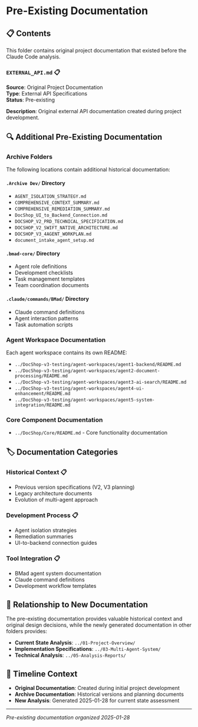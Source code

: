 # Pre-Existing Documentation

## 📋 Contents

This folder contains original project documentation that existed before the Claude Code analysis.

### `EXTERNAL_API.md` 📋
**Source**: Original Project Documentation  
**Type**: External API Specifications  
**Status**: Pre-existing  

**Description**: Original external API documentation created during project development.

## 🔍 Additional Pre-Existing Documentation

### Archive Folders
The following locations contain additional historical documentation:

#### `.Archive Dev/` Directory
- `AGENT_ISOLATION_STRATEGY.md`
- `COMPREHENSIVE_CONTEXT_SUMMARY.md`
- `COMPREHENSIVE_REMEDIATION_SUMMARY.md`
- `DocShop_UI_to_Backend_Connection.md`
- `DOCSHOP_V2_PRD_TECHNICAL_SPECIFICATION.md`
- `DOCSHOP_V2_SWIFT_NATIVE_ARCHITECTURE.md`
- `DOCSHOP_V3_4AGENT_WORKPLAN.md`
- `document_intake_agent_setup.md`

#### `.bmad-core/` Directory
- Agent role definitions
- Development checklists
- Task management templates
- Team coordination documents

#### `.claude/commands/BMad/` Directory
- Claude command definitions
- Agent interaction patterns
- Task automation scripts

### Agent Workspace Documentation
Each agent workspace contains its own README:
- `../DocShop-v3-testing/agent-workspaces/agent1-backend/README.md`
- `../DocShop-v3-testing/agent-workspaces/agent2-document-processing/README.md`
- `../DocShop-v3-testing/agent-workspaces/agent3-ai-search/README.md`
- `../DocShop-v3-testing/agent-workspaces/agent4-ui-enhancement/README.md`
- `../DocShop-v3-testing/agent-workspaces/agent5-system-integration/README.md`

### Core Component Documentation
- `../DocShop/Core/README.md` - Core functionality documentation

## 🏷️ Documentation Categories

### Historical Context 📋
- Previous version specifications (V2, V3 planning)
- Legacy architecture documents
- Evolution of multi-agent approach

### Development Process 📋
- Agent isolation strategies
- Remediation summaries
- UI-to-backend connection guides

### Tool Integration 📋
- BMad agent system documentation
- Claude command definitions
- Development workflow templates

## 🔗 Relationship to New Documentation

The pre-existing documentation provides valuable historical context and original design decisions, while the newly generated documentation in other folders provides:

- **Current State Analysis**: `../01-Project-Overview/`
- **Implementation Specifications**: `../03-Multi-Agent-System/`
- **Technical Analysis**: `../05-Analysis-Reports/`

## 📅 Timeline Context

- **Original Documentation**: Created during initial project development
- **Archive Documentation**: Historical versions and planning documents
- **New Analysis**: Generated 2025-01-28 for current state assessment

---

*Pre-existing documentation organized 2025-01-28*